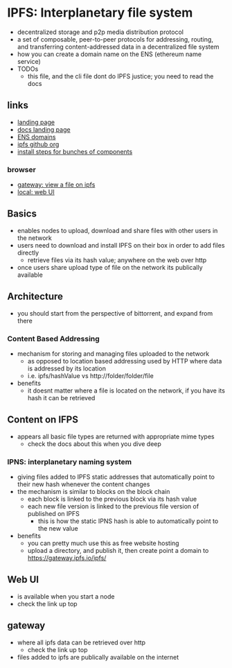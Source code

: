 # IPFS: Interplanetary file system

- decentralized storage and p2p media distribution protocol
- a set of composable, peer-to-peer protocols for addressing, routing, and transferring content-addressed data in a decentralized file system
- how you can create a domain name on the ENS (ethereum name service)
- TODOs
  - this file, and the cli file dont do IPFS justice; you need to read the docs

## links

- [landing page](https://ipfs.tech/)
- [docs landing page](https://docs.ipfs.tech/)
- [ENS domains](https://ens.domains/)
- [ipfs github org](https://github.com/ipfs)
- [install steps for bunches of components](https://ipfs.tech/#install)

### browser

- [gateway: view a file on ipfs](https://gateway.ipfs.io/ipfs/<hash-value>)
- [local: web UI](http://localhost:5001/webui)

## Basics

- enables nodes to upload, download and share files with other users in the network
- users need to download and install IPFS on their box in order to add files directly
  - retrieve files via its hash value; anywhere on the web over http
- once users share upload type of file on the network its publically available

## Architecture

- you should start from the perspective of bittorrent, and expand from there

### Content Based Addressing

- mechanism for storing and managing files uploaded to the network
  - as opposed to location based addressing used by HTTP where data is addressed by its location
  - i.e. ipfs/hashValue vs http://folder/folder/file
- benefits
  - it doesnt matter where a file is located on the network, if you have its hash it can be retrieved

## Content on IFPS

- appears all basic file types are returned with appropriate mime types
  - check the docs about this when you dive deep

### IPNS: interplanetary naming system

- giving files added to IPFS static addresses that automatically point to their new hash whenever the content changes
- the mechanism is similar to blocks on the block chain
  - each block is linked to the previous block via its hash value
  - each new file version is linked to the previous file version of published on IPFS
    - this is how the static IPNS hash is able to automatically point to the new value
- benefits
  - you can pretty much use this as free website hosting
  - upload a directory, and publish it, then create point a domain to https://gateway.ipfs.io/ipfs/<html-file-hash>

## Web UI

- is available when you start a node
- check the link up top

## gateway

- where all ipfs data can be retrieved over http
  - check the link up top
- files added to ipfs are publically available on the internet
